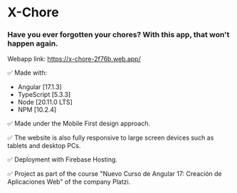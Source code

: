 # X-Chore

### Have you ever forgotten your chores? With this app, that won't happen again.

Webapp link: https://x-chore-2f76b.web.app/

✅ Made with:
- Angular [17.1.3]
- TypeScript [5.3.3]
- Node [20.11.0 LTS]
- NPM [10.2.4]

✅ Made under the Mobile First design approach.

✅ The website is also fully responsive to large screen devices such as tablets and desktop PCs.

✅ Deployment with Firebase Hosting. 

✅ Project as part of the course "Nuevo Curso de Angular 17: Creación de Aplicaciones Web" of the company Platzi.
